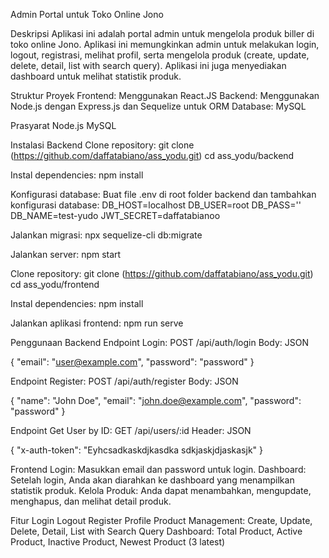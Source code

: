 Admin Portal untuk Toko Online Jono

Deskripsi
Aplikasi ini adalah portal admin untuk mengelola produk biller di toko online Jono. Aplikasi ini memungkinkan admin untuk melakukan login, logout, registrasi, melihat profil, serta mengelola produk (create, update, delete, detail, list with search query). Aplikasi ini juga menyediakan dashboard untuk melihat statistik produk.

Struktur Proyek
Frontend: Menggunakan React.JS
Backend: Menggunakan Node.js dengan Express.js dan Sequelize untuk ORM
Database: MySQL

Prasyarat
Node.js
MySQL

Instalasi
Backend
Clone repository:
git clone (https://github.com/daffatabiano/ass_yodu.git)
cd ass_yodu/backend

Instal dependencies:
npm install

Konfigurasi database: Buat file .env di root folder backend dan tambahkan konfigurasi database:
DB_HOST=localhost
DB_USER=root
DB_PASS=''
DB_NAME=test-yudo
JWT_SECRET=daffatabianoo

Jalankan migrasi:
npx sequelize-cli db:migrate

Jalankan server:
npm start

Clone repository:
git clone (https://github.com/daffatabiano/ass_yodu.git)
cd ass_yodu/frontend

Instal dependencies:
npm install

Jalankan aplikasi frontend:
npm run serve

Penggunaan
Backend
Endpoint Login: POST /api/auth/login
Body:
JSON

{
"email": "user@example.com",
"password": "password"
}

Endpoint Register: POST /api/auth/register
Body:
JSON

{
"name": "John Doe",
"email": "john.doe@example.com",
"password": "password"
}

Endpoint Get User by ID: GET /api/users/:id
Header:
JSON

{
"x-auth-token": "Eyhcsadkaskdjkasdka sdkjaskjdjaskasjk"
}

Frontend
Login: Masukkan email dan password untuk login.
Dashboard: Setelah login, Anda akan diarahkan ke dashboard yang menampilkan statistik produk.
Kelola Produk: Anda dapat menambahkan, mengupdate, menghapus, dan melihat detail produk.

Fitur
Login
Logout
Register
Profile
Product Management: Create, Update, Delete, Detail, List with Search Query
Dashboard: Total Product, Active Product, Inactive Product, Newest Product (3 latest)
